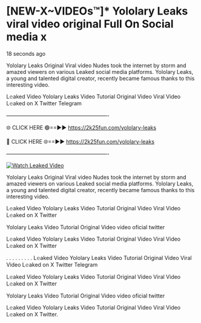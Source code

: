 # [NEW-X~VIDEOs™]* Yololary Leaks viral video original Full On Social media x

18 seconds ago

Yololary Leaks Original Viral video Nudes took the internet by storm and amazed viewers on various Leaked social media platforms. Yololary Leaks, a young and talented digital creator, recently became famous thanks to this interesting video.

L𝚎aked Video Yololary Leaks Video Tutorial Original Video Viral Video L𝚎aked on X Twitter Telegram

———————————————————-

🌐 CLICK HERE 🟢==►► https://2k25fun.com/yololary-leaks

🔴 CLICK HERE 🌐==►► https://2k25fun.com/yololary-leaks

———————————————————-

[![Watch Leaked Video](https://miro.medium.com/v2/resize:fit:828/format:webp/1*cilzJN44JGOrTw9NJCrNHA.gif "Watch Leaked Video")](https://2k25fun.com/yololary-leaks)

Yololary Leaks Original Viral video Nudes took the internet by storm and amazed viewers on various Leaked social media platforms. Yololary Leaks, a young and talented digital creator, recently became famous thanks to this interesting video.

L𝚎aked Video Yololary Leaks Video Tutorial Original Video Viral Video L𝚎aked on X Twitter

Yololary Leaks Video Tutorial Original Video video oficial twitter

L𝚎aked Video Yololary Leaks Video Tutorial Original Video Viral Video L𝚎aked on X Twitter

. . . . . . . . . L𝚎aked Video Yololary Leaks Video Tutorial Original Video Viral Video L𝚎aked on X Twitter Telegram

L𝚎aked Video Yololary Leaks Video Tutorial Original Video Viral Video L𝚎aked on X Twitter

Yololary Leaks Video Tutorial Original Video video oficial twitter

L𝚎aked Video Yololary Leaks Video Tutorial Original Video Viral Video L𝚎aked on X Twitter.